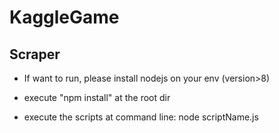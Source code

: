 # KaggleGame

## Scraper

* If want to run, please install nodejs on your env (version>8)

* execute "npm install" at the root dir

* execute the scripts at command line: node scriptName.js
